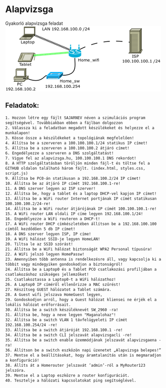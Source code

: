 # Alapvizsga
Gyakorló alapvizsga feladat<br>
![Topológia](gyakorlo-januar.png)<br>
## Feladatok:

    1. Hozzon létre egy fájlt SAJARNEV néven a szimulációs program segítségével. Továbbiakban ebben a fájlban dolgozzon
    2. Válassza ki a feladatban megadott készülékeket és helyezze el a munkalapon!
    3. Kösse össze a készülékeket a topológiának megfelelően!
    4. Állítsa be a szerveren a 100.100.100.1/24 statikus IP címet!
    5. Állítsa be a szerveren a 100.100.100.2 átjáró címet!
    6. Engedélyezze a szerveren a DNS szolgáltatást!
    7. Vigye fel az alapvizsga.hu, 100.100.100.1 DNS rekordot!
    8. A HTTP szolgáltatásban töröljön minden fájl-t és töltse fel a GITHUB oldalon található három fájlt. (index.html, styles.css, script.js)
    9. Állítsa be PC0-án statikusan a 192.168.100.2/24 IP címet!
    10. Állítsa be az átjáró IP címét 192.168.100.1-re!
    11. A DNS szerver legyen az ISP szerver!
    12. Állítsa be, hogy a tablet és a laptop DHCP-vel kapjon IP címet!
    13. Állítsa be a WiFi router Internet portjának IP címét statikusan 100.100.100.2/24-re!
    14. Állítsa be a WiFi router átjárójának IP címét 100.100.100.1-re!
    15. A WiFi router LAN oldali IP címe legyen 192.168.100.1/24!
    16. Engedélyezze a WiFi routeren a DHCP-t!
    17. A WiFi router DHCP címkészletében állítson be a 192.168.100.100 címtől kezdődően 5 db IP címet!
    18. A DNS szerver legyen ISP, IP címe!
    19. A WiFi hálózat SSID-je legyen HomeLAN!
    20. Tiltsa le az SSID szórást!
    21. Állítsa be a WiFi hálózat biztonságát WPA2 Personal típusúra!
    22. A WiFi jelszó legyen HomePassw!
    23. Amennyiben több antenna is rendelkezésre áll, vagy kapcsolja ki a többit vagy mindegyiken gondoskodjon a biztonságról!
    24. Állítsa be a Laptop0 és a Tablet PCO csatlakozási profiljában a csatlakozáshoz szükséges jellemzőket!
    25. Csatlakoztassa a Laptop0-t a WiFi hálózathoz!
    26. A Laptop0 IP címéről ellenőrizze a MAC szűrést!
    27. Készítseg GUEST hálózatot a Tablet számára.
    28. A Guest wifi jelszava HomeGuest legyen,
    29. Gondoskodjon arról, hogy a Guest hálózat kliensei ne érjék el a lokális hálózat erőforrásait.
    30. Állítsa be a switch készüléknevét SW_2960 -ra!
    31. Állítsa be, hogy a neve legyen "Maganalohaz"!
    32. Állítsa be a switch VLAN 1 távfelügyeleti IP címét 192.168.100.254/24 -re!
    33. Állítsa be a switch átjáróját 192.168.100.1 -re!
    34. Állítsa be a switch CLI jelszavát alapvizsgacli -re!
    35. Állítsa be a switch enable üzemmódjának jelszavát alapvizsgaena -ra!
    36. Állítson be a switch eszközön napi üzenetet „Alapvizsga belepes!”
    37. Mentse el a beállításokat, hogy áramtalanítás után is megmaradjon a konfiguráció!
    38. Állíts át a Homerouter jelszavát ’admin’-ról a MyRouter123 jelszóra.
    39. Mentse el a Laptop eszközre a router konfigurációt.
    40. Tesztelje a hálózati kapcsolatokat ping segítséglével.
